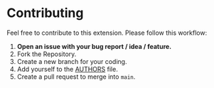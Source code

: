 # Contributing

Feel free to contribute to this extension. Please follow this workflow:

1. __Open an issue with your bug report / idea / feature.__
2. Fork the Repository.
3. Create a new branch for your coding.
4. Add yourself to the [AUTHORS](AUTHORS) file.
5. Create a pull request to merge into `main`.

